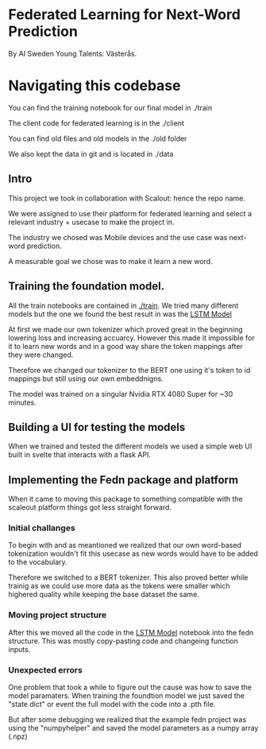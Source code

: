 # Federated Learning for Next-Word Prediction

By AI Sweden Young Talents: Västerås.


# Navigating this codebase

You can find the training notebook for our final model in ./train

The client code for federated learning is in the ./client

You can find old files and old models in the ./old folder

We also kept the data in git and is located in ./data

## Intro

This project we took in collaboration with Scalout: hence the repo name. 

We were assigned to use their platform for federated learning and select a relevant industry + usecase to make the project in.

The industry we chosed was Mobile devices and the use case was next-word prediction.

A measurable goal we chose was to make it learn a new word.


## Training the foundation model.

All the train notebooks are contained in [./train](train/). We tried many different models but the one we found the best result in was the [LSTM Model](train/LSTM/wordOptLSTM.ipynb)

At first we made our own tokenizer which proved great in the beginning lowering loss and increasing accuarcy. However this made it impossible for it to learn new words and in a good way share the token mappings after they were changed.

Therefore we changed our tokenizer to the BERT one using it's token to id mappings but still using our own embeddnigns.

The model was trained on a singular Nvidia RTX 4080 Super for ~30 minutes.


## Building a UI for testing the models

When we trained and tested the different models we used a simple web UI built in svelte that interacts with a flask API.

## Implementing the Fedn package and platform

When it came to moving this package to something compatible with the scaleout platform things got less straight forward.


### Initial challanges

To begin with and as meantioned we realized that our own word-based tokenization wouldn't fit this usecase as new words would have to be added to the vocabulary.

Therefore we switched to a BERT tokenizer. This also proved better while trainig as we could use more data as the tokens were smaller which highered quality while keeping the base dataset the same.

### Moving project structure

After this we moved all the code in the [LSTM Model](train/LSTM/wordOptLSTM.ipynb) notebook into the fedn structure. This was mostly copy-pasting code and changeing function inputs.

### Unexpected errors

One problem that took a while to figure out the cause was how to save the model paramaters. When training the foundtion model we just saved the "state dict" or event the full model with the code into a .pth file.

But after some debugging we realized that the example fedn project was using the "numpyhelper" and saved the model parameters as a numpy array (.npz)

